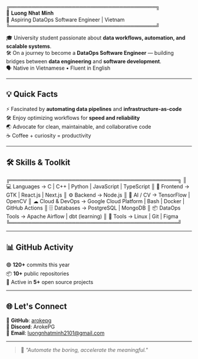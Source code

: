 ╔════════════════════════════════════════╗  
   👋  𝐋𝐮𝐨𝐧𝐠 𝐍𝐡𝐚𝐭 𝐌𝐢𝐧𝐡  
   🎯 Aspiring DataOps Software Engineer | Vietnam  
╚════════════════════════════════════════╝  

🎓 University student passionate about **data workflows, automation, and scalable systems**.  
🛠 On a journey to become a **DataOps Software Engineer** — building bridges between **data engineering** and **software development**.  
🗣 Native in Vietnamese • Fluent in English  

---

## 💡 Quick Facts
⚡ Fascinated by **automating data pipelines** and **infrastructure-as-code**  
🛠 Enjoy optimizing workflows for **speed and reliability**  
🌏 Advocate for clean, maintainable, and collaborative code  
☕ Coffee + curiosity = productivity  

---

## 🛠 Skills & Toolkit

╔══════════════════════════════════════════════╗
║ 💻 Languages → C | C++ | Python | JavaScript | TypeScript
║ 🎨 Frontend → GTK | React.js | Next.js
║ ⚙ Backend → Node.js
║ 🧠 AI / CV → TensorFlow | OpenCV
║ ☁ Cloud & DevOps → Google Cloud Platform | Bash | Docker | GitHub Actions
║ 🗄 Databases → PostgreSQL | MongoDB
║ 📦 DataOps Tools → Apache Airflow | dbt (learning)
║ 🔧 Tools → Linux | Git | Figma
╚══════════════════════════════════════════════╝

---

## 📊 GitHub Activity
🟢 **120+** commits this year  
📦 **10+** public repositories  
💬 Active in **5+** open source projects  

---

## 🌐 Let's Connect
📂 **GitHub**: [arokepg](https://github.com/arokepg)  
💬 **Discord**: ArokePG  
📧 **Email**: luongnhatminh2101@gmail.com  

---

> 🧠 *"Automate the boring, accelerate the meaningful."*
